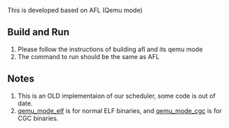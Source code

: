 This is developed based on AFL (Qemu mode)

## Build and Run

1. Please follow the instructions of building afl and its qemu mode
2. The command to run should be the same as AFL

## Notes

1. This is an OLD implementaion of our scheduler, some code is out of date.
2. [qemu_mode_elf](qemu_mode_elf) is for normal ELF binaries, and [qemu_mode_cgc](qemu_mode_cgc) is for CGC binaries.
